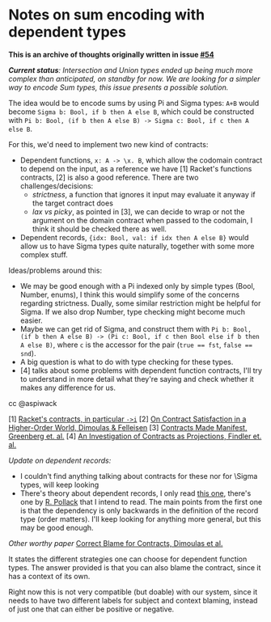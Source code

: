 # Notes on sum encoding with dependent types

**This is an archive of thoughts originally written in issue [#54](https://github.com/tweag/nickel/issues/52)**


_**Current status**: Intersection and Union types ended up being much more complex than anticipated, on standby for now. We are looking for a simpler way to encode Sum types, this issue presents a possible solution._

The idea would be to encode sums by using Pi and Sigma types: `A+B` would become `Sigma b: Bool, if b then A else B`, which could be constructed with `Pi b: Bool, (if b then A else B) -> Sigma c: Bool, if c then A else B`.

For this, we'd need to implement two new kind of contracts:
 * Dependent functions, `x: A -> \x. B`, which allow the codomain contract to depend on the input, as a reference we have [1] Racket's functions contracts, [2] is also a good reference. There are two challenges/decisions:
   * _strictness_, a function that ignores it input may evaluate it anyway if the target contract does
   * _lax vs picky_, as pointed in [3], we can decide to wrap or not the argument on the domain contract when passed to the codomain, I think it should be checked there as well.
 * Dependent records, `{idx: Bool, val: if idx then A else B}` would allow us to have Sigma types quite naturally, together with some more complex stuff.


Ideas/problems around this:
 * We may be good enough with a Pi indexed only by simple types (Bool, Number, enums), I think this would simplify some of the concerns regarding strictness. Dually, some similar restriction might be helpful for Sigma. If we also drop Number, type checking might become much easier.
 * Maybe we can get rid of Sigma, and construct them with `Pi b: Bool, (if b then A else B) -> (Pi c: Bool, if c then Bool else if b then A else B)`, where `c` is the accessor for the pair (`true == fst`, `false == snd`).
 * A big question is what to do with type checking  for these types.
 * [4] talks about some problems with dependent function contracts, I'll try to understand in more detail what they're saying and check whether it makes any difference for us.

cc @aspiwack

[1] [Racket's contracts, in particular `->i`](https://docs.racket-lang.org/reference/function-contracts.html#%28form._%28%28lib._racket%2Fcontract%2Fbase..rkt%29._-~3ei%29%29)
[2] [On Contract Satisfaction in a Higher-Order World, Dimoulas & Felleisen](http://www.cs.umd.edu/class/spring2014/cmsc631/papers/dimoulas-contract-sat.pdf)
[3] [Contracts Made Manifest, Greenberg et. al.](https://www.cis.upenn.edu/~bcpierce/papers/contracts-popl.pdf)
[4] [An Investigation of Contracts as Projections, Findler et. al.](https://newtraell.cs.uchicago.edu/files/tr_authentic/TR-2004-02.pdf)


_Update on dependent records:_

 * I couldn't find anything talking about contracts for these nor for \Sigma types, will keep looking
 * There's theory about dependent records, I only read [this one](http://www.cs.rhul.ac.uk/~zhaohui/DRT09.pdf), there's one by [R. Pollack](https://www.google.com/url?sa=t&rct=j&q=&esrc=s&source=web&cd=4&ved=2ahUKEwihgKDoj4XmAhUCDmMBHS6CDuAQFjADegQIBBAC&url=http%3A%2F%2Fhomepages.inf.ed.ac.uk%2Frpollack%2Fexport%2FrecordsFAC.ps.gz&usg=AOvVaw1L_v-h9GS7GAVBvnFBJzWT) that I intend to read.
 The main points from the first one is that the dependency is only backwards in the definition of the record type (order matters). I'll keep looking for anything more general, but this may be good enough.


_Other worthy paper_
[Correct Blame for Contracts, Dimoulas et al.](https://www2.ccs.neu.edu/racket/pubs/popl11-dfff.pdf)

It states the different strategies one can choose for dependent function types. The answer provided is that you can also blame the contract, since it has a context of its own.

Right now this is not very compatible (but doable) with our system, since it needs to have two different labels for subject and context blaming, instead of just one that can either be positive or negative.
